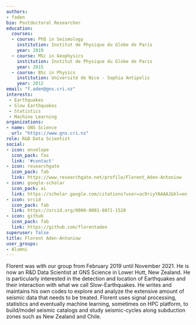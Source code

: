 ```yaml
---
authors:
- faden
bio: Postdoctoral Researcher
education:
  courses:
  - course: PhD in Seismology
    institution: Institut de Physique du Globe de Paris
    year: 2019
  - course: MSc in Geophysics
    institution: Institut de Physique du Globe de Paris
    year: 2015
  - course: BSc in Physics
    institution: Université de Nice - Sophia Antipolis
    year: 2012
email: "f.aden@gns.cri.nz"
interests:
 - Earthquakes
 - Slow Earthquakes
 - Statistics
 - Machine Learning
organizations:
- name: GNS Science
  url: "https://www.gns.cri.nz"
role: R&D Data Scientist
social:
- icon: envelope
  icon_pack: fas
  link: '#contact'
- icon: researchgate
  icon_pack: fab
  link: https://www.researchgate.net/profile/Florent_Aden-Antoniow
- icon: google-scholar
  icon_pack: ai
  link: https://scholar.google.com/citations?user=ac9riyYAAAAJ&hl=en
- icon: orcid
  icon_pack: fab
  link: https://orcid.org/0000-0001-8071-1520
- icon: github
  icon_pack: fab
  link: https://github.com/florentaden
superuser: false
title: Florent Aden-Antoniow
user_groups:
- Alumni
---
```


Florent was with our group from February 2019 until November 2021.
He is now an R&D Data Scientist at GNS Science in Lower Hutt, New Zealand.
He is particularly interested in the detection and location of Earthquakes and
their interaction with what we call Slow-Earthquakes. He writes and maintains his own
codes to explore and analyze the extensive amount of seismic data that needs to be
treated. Florent uses signal processing, statistics and eventually machine learning, sometimes on HPC platform, to build/model seismic catalogs and study seismic-cycles along subduction zones such as New Zealand and Chile.
